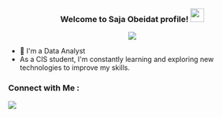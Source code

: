 


<h3 align="center">
  Welcome to Saja Obeidat profile!
  <img src="https://media.giphy.com/media/hvRJCLFzcasrR4ia7z/giphy.gif" width="28">
</h3>
<!-- Typing SVG by DenverCoder1 - https://github.com/DenverCoder1/readme-typing-svg -->
<p align="center">
  <a href="https://github.com/DenverCoder1/readme-typing-svg"><img src="https://readme-typing-svg.herokuapp.com/?lines=Always%20learning%20new%20things&font=Fira%20Code&center=true&width=440&height=45&color=f75c7e&vCenter=true&size=22"></a>
</p>

- 🏢 I'm a Data Analyst
-  As a CIS student, I'm constantly learning and exploring new technologies to improve my skills.



### Connect with Me :

<a href="https://linkedin.com/in/saja-obeidat-4484a0278" target="_blank"><img src="https://img.shields.io/badge/-Saja%20Obeidat-0077B5?style=for-the-badge&logo=Linkedin&logoColor=white"/></a>
